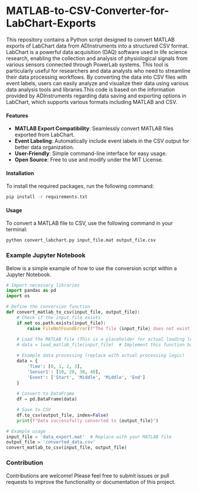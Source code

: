 # MATLAB-to-CSV-Converter-for-LabChart-Exports

This repository contains a Python script designed to convert MATLAB exports of LabChart data from ADInstruments into a structured CSV format. LabChart is a powerful data acquisition (DAQ) software used in life science research, enabling the collection and analysis of physiological signals from various sensors connected through PowerLab systems. This tool is particularly useful for researchers and data analysts who need to streamline their data processing workflows. By converting the data into CSV files with event labels, users can easily analyze and visualize their data using various data analysis tools and libraries.This code is based on the information provided by ADInstruments regarding data saving and exporting options in LabChart, which supports various formats including MATLAB and CSV.

#### Features
- **MATLAB Export Compatibility**: Seamlessly convert MATLAB files exported from LabChart.
- **Event Labeling**: Automatically include event labels in the CSV output for better data organization.
- **User-Friendly**: Simple command-line interface for easy usage.
- **Open Source**: Free to use and modify under the MIT License.

#### Installation
To install the required packages, run the following command:

```bash
pip install -r requirements.txt
```

#### Usage
To convert a MATLAB file to CSV, use the following command in your terminal:

```bash
python convert_labchart.py input_file.mat output_file.csv
```

### Example Jupyter Notebook

Below is a simple example of how to use the conversion script within a Jupyter Notebook.

```python
# Import necessary libraries
import pandas as pd
import os

# Define the conversion function
def convert_matlab_to_csv(input_file, output_file):
    # Check if the input file exists
    if not os.path.exists(input_file):
        raise FileNotFoundError(f"The file {input_file} does not exist.")
    
    # Load the MATLAB file (This is a placeholder for actual loading logic)
    # data = load_matlab_file(input_file)  # Implement this function based on your needs

    # Example data processing (replace with actual processing logic)
    data = {
        'Time': [0, 1, 2, 3],
        'Sensor1': [10, 20, 30, 40],
        'Event': ['Start', 'Middle', 'Middle', 'End']
    }
    
    # Convert to DataFrame
    df = pd.DataFrame(data)

    # Save to CSV
    df.to_csv(output_file, index=False)
    print(f"Data successfully converted to {output_file}")

# Example usage
input_file = 'data_export.mat'  # Replace with your MATLAB file
output_file = 'converted_data.csv'
convert_matlab_to_csv(input_file, output_file)
```

### Contribution
Contributions are welcome! Please feel free to submit issues or pull requests to improve the functionality or documentation of this project.
